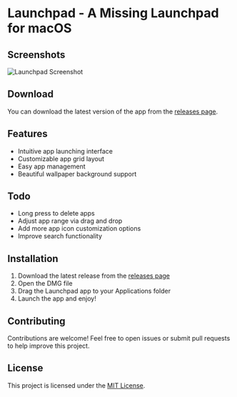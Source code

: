 # Launchpad - A Missing Launchpad for macOS


## Screenshots
![Launchpad Screenshot](img/demo.png)

## Download
You can download the latest version of the app from the [releases page](https://github.com/Liaoworking/Launchpad/releases).

## Features
- Intuitive app launching interface
- Customizable app grid layout
- Easy app management
- Beautiful wallpaper background support

## Todo
- Long press to delete apps
- Adjust app range via drag and drop
- Add more app icon customization options
- Improve search functionality

## Installation
1. Download the latest release from the [releases page](https://github.com/Liaoworking/Launchpad/releases)
2. Open the DMG file
3. Drag the Launchpad app to your Applications folder
4. Launch the app and enjoy!

## Contributing
Contributions are welcome! Feel free to open issues or submit pull requests to help improve this project.

## License
This project is licensed under the [MIT License](LICENSE).

